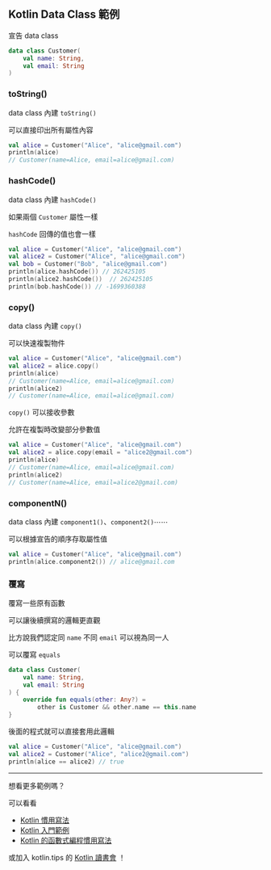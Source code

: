 ## Kotlin Data Class 範例

宣告 data class

```kotlin
data class Customer(
    val name: String,
    val email: String
)
```

### toString()
data class 內建 `toString()`

可以直接印出所有屬性內容

```kotlin
val alice = Customer("Alice", "alice@gmail.com")
println(alice)
// Customer(name=Alice, email=alice@gmail.com)
```

### hashCode()
data class 內建 `hashCode()` 

如果兩個 `Customer` 屬性一樣

`hashCode` 回傳的值也會一樣

```kotlin
val alice = Customer("Alice", "alice@gmail.com")  
val alice2 = Customer("Alice", "alice@gmail.com")  
val bob = Customer("Bob", "alice@gmail.com")  
println(alice.hashCode()) // 262425105
println(alice2.hashCode())  // 262425105
println(bob.hashCode()) // -1699360388
```

### copy()

data class 內建 `copy()` 

可以快速複製物件

```kotlin
val alice = Customer("Alice", "alice@gmail.com")
val alice2 = alice.copy()
println(alice)
// Customer(name=Alice, email=alice@gmail.com)
println(alice2)
// Customer(name=Alice, email=alice@gmail.com)
```

`copy()` 可以接收參數

允許在複製時改變部分參數值

```kotlin
val alice = Customer("Alice", "alice@gmail.com")  
val alice2 = alice.copy(email = "alice2@gmail.com")  
println(alice)
// Customer(name=Alice, email=alice@gmail.com)
println(alice2)
// Customer(name=Alice, email=alice2@gmail.com)
```

### componentN() 

data class 內建 `component1()`、`component2()`⋯⋯

可以根據宣告的順序存取屬性值

```kotlin
val alice = Customer("Alice", "alice@gmail.com")  
println(alice.component2()) // alice@gmail.com
```

### 覆寫

覆寫一些原有函數

可以讓後續撰寫的邏輯更直觀

比方說我們認定同 `name` 不同 `email` 可以視為同一人

可以覆寫 `equals`

```kotlin
data class Customer(
    val name: String,
    val email: String
) {
    override fun equals(other: Any?) =
        other is Customer && other.name == this.name
}
```

後面的程式就可以直接套用此邏輯

```kotlin
val alice = Customer("Alice", "alice@gmail.com")
val alice2 = Customer("Alice", "alice2@gmail.com")
println(alice == alice2) // true
```

-----

想看更多範例嗎？

可以看看

* [Kotlin 慣用寫法](idioms.md)
* [Kotlin 入門範例](kotlin-syntax.md)
* [Kotlin 的函數式編程慣用寫法](kotlin-functional-programming-example.md)


或加入 kotlin.tips 的 [Kotlin 讀書會](https://tw.kotlin.tips/study-jams) ！
